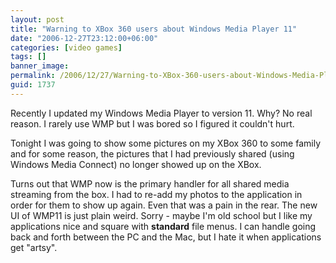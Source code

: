 ```yaml
---
layout: post
title: "Warning to XBox 360 users about Windows Media Player 11"
date: "2006-12-27T23:12:00+06:00"
categories: [video games]
tags: []
banner_image: 
permalink: /2006/12/27/Warning-to-XBox-360-users-about-Windows-Media-Player-11
guid: 1737
---
```


Recently I updated my Windows Media Player to version 11. Why? No real reason. I rarely use WMP but I was bored so I figured it couldn't hurt. 

Tonight I was going to show some pictures on my XBox 360 to some family and for some reason, the pictures that I had previously shared (using Windows Media Connect) no longer showed up on the XBox. 

Turns out that WMP now is the primary handler for all shared media streaming from the box. I had to re-add my photos to the application in order for them to show up again. Even that was a pain in the rear. The new UI of WMP11 is just plain weird. Sorry - maybe I'm old school but I like my applications nice and square with <b>standard</b> file menus. I can handle going back and forth between the PC and the Mac, but I hate it when applications get "artsy".